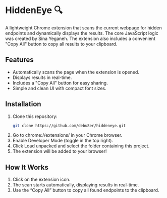 # HiddenEye 🔍

A lightweight Chrome extension that scans the current webpage for hidden endpoints and dynamically displays the results. The core JavaScript logic was created by Sina Yeganeh. The extension also includes a convenient "Copy All" button to copy all results to your clipboard.

## Features
- Automatically scans the page when the extension is opened.
- Displays results in real-time.
- Includes a "Copy All" button for easy sharing.
- Simple and clean UI with compact font sizes.

## Installation
1. Clone this repository:
   ```bash
   git clone https://github.com/debu8er/hiddeneye.git
   ```
2. Go to chrome://extensions/ in your Chrome browser.
3. Enable Developer Mode (toggle in the top right).
4. Click Load unpacked and select the folder containing this project.
5. The extension will be added to your browser!

## How It Works
1. Click on the extension icon.
2. The scan starts automatically, displaying results in real-time.
3. Use the “Copy All” button to copy all found endpoints to the clipboard.

